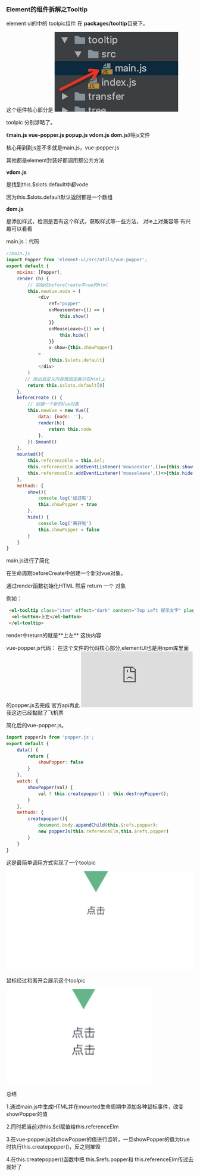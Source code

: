 
### Element的组件拆解之Tooltip

element ui的中的 toolpic组件 在 **packages/tooltip**目录下。



这个组件核心部分是 ![avatar](./1548154528890.jpg)


toolpic 分别涉略了。

《**main.js vue-popper.js popup.js vdom.js dom.js**》等js文件

核心用到到js差不多就是main.js，vue-popper.js

其他都是element封装好都调用都公共方法

**vdom.js**

是找到this.$slots.default中都vode

因为this.$slots.default默认返回都是一个数组

**dom.js**

是添加样式，检测是否有这个样式，获取样式等一些方法，
对ie上对兼容等
有兴趣可以看看

main.js：代码
```js
//main.js
import Popper from 'element-ui/src/utils/vue-popper';
export default {
    mixins: [Popper],
    render (h) {
        // 初始化beforeCreate中vue的html
        this.newVue.node = (
            <div
                ref="popper"
                onMouseenter={() => {
                    this.show()
                }}
                onMouseLeave={() => {
                    this.hide()
                }}
                v-show={this.showPopper}
            >
                {this.$slots.default}
            </div>
        )   
       // 抛出自定义内容做固定展示在html上
        return this.$slots.default[0]
    },
    beforeCreate () {
        // 创建一个新的Vue对象
        this.newVue = new Vue({
            data: {node: ''},
            render(h){
                return this.node
            },
        }).$mount()
    },
    mounted(){
        this.referenceElm = this.$el;
        this.referenceElm.addEventListener('mouseenter',()=>{this.show()})
        this.referenceElm.addEventListener('mouseleave',()=>{this.hide()})
    },
    methods: {
        show(){
            console.log('经过啦')
            this.showPopper = true
        },
        hide() {
            console.log('离开啦')
            this.showPopper = false
        }
    }
}

```
main.js进行了简化

在生命周期beforeCreate中创建一个新对vue对象，

通过render函数初始化HTML 然后 return 一个 对象

例如：
```html
 <el-tooltip class="item" effect="dark" content="Top Left 提示文字" placement="top-start">
  <el-button>上左</el-button>
 </el-tooltip>
```
render中return的就是**<el-button>上左</el-button>** 这快内容



vue-popper.js代码：
在这个文件的代码核心部分,elementUI也是用npm库里面的popper.js去完成
官方api再此
![popper.js](https://github.com/FezVrasta/popper.js#installation)
我这边已经黏贴了飞机票


简化后的vue-popper.js。
```js
import popperJs from 'popper.js';
export default {
    data() {
        return {
            showPopper: false
        }
    },
    watch: {
        showPopper(val) {
            val ? this.createpopper() : this.destroyPopper();
        }
    },
    methods: {
        createpopper(){
            document.body.appendChild(this.$refs.popper);
            new popperJs(this.referenceElm,this.$refs.popper)
        }
    }
}
```
这是最简单调用方式实现了一个toolpic

![avatar](./1.jpg)

鼠标经过和离开会展示这个toolpic

![avatar](./2.jpg)

总结

 1.通过main.js中生成HTML并在mounted生命周期中添加各种鼠标事件，改变showPopper的值
 
 2.同时把当前对this.$el赋值给this.referenceElm
 
 3.在vue-popper.js对showPopper的值进行监听，一旦showPopper的值为true时执行this.createpopper()，反之则摧毁
 
 4.在this.createpopper()函数中把 this.$refs.popper和 this.referenceElm传过去就好了
 

